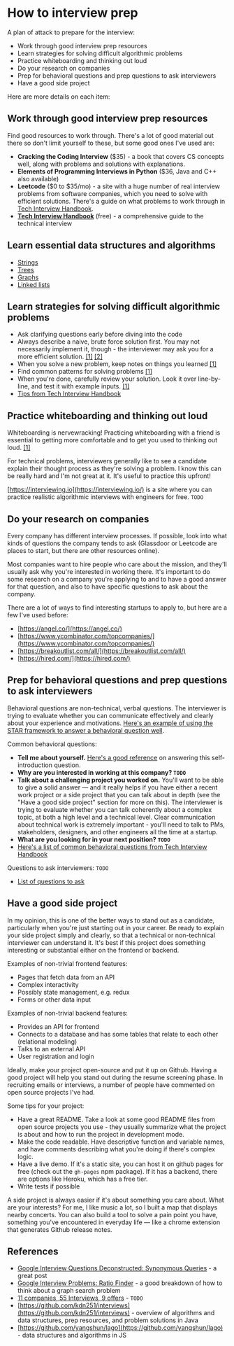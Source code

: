 # How to interview prep

A plan of attack to prepare for the interview:

- Work through good interview prep resources
- Learn strategies for solving difficult algorithmic problems
- Practice whiteboarding and thinking out loud
- Do your research on companies
- Prep for behavioral questions and prep questions to ask interviewers
- Have a good side project

Here are more details on each item:

## Work through good interview prep resources

Find good resources to work through. There's a lot of good material out there so don't limit yourself to these, but some good ones I've used are:

- **Cracking the Coding Interview** ($35) - a book that covers CS concepts well, along with problems and solutions with explanations.
- **Elements of Programming Interviews in Python** ($36, Java and C++ also available)
- **Leetcode** ($0 to $35/mo) - a site with a huge number of real interview problems from software companies, which you need to solve with efficient solutions. There's a guide on what problems to work through in [Tech Interview Handbook](https://yangshun.github.io/tech-interview-handbook/best-practice-questions/).
- [**Tech Interview Handbook**](https://yangshun.github.io/tech-interview-handbook) (free) - a comprehensive guide to the technical interview

## Learn essential data structures and algorithms

- [Strings](https://yangshun.github.io/tech-interview-handbook/algorithms/string)
- [Trees](https://yangshun.github.io/tech-interview-handbook/algorithms/tree)
- [Graphs](https://yangshun.github.io/tech-interview-handbook/algorithms/graph)
- [Linked lists](https://yangshun.github.io/tech-interview-handbook/algorithms/linked-list)

## Learn strategies for solving difficult algorithmic problems

- Ask clarifying questions early before diving into the code
- Always describe a naive, brute force solution first. You may not necessarily implement it, though - the interviewer may ask you for a more efficient solution. [[1]](https://medium.com/@yashgirdhar/11-companies-55-interviews-9-offers-including-google-and-amazon-heres-what-i-have-to-share-293852c1c98f) [[2]](https://yangshun.github.io/tech-interview-handbook/during-coding-interview)
- When you solve a new problem, keep notes on things you learned [[1]](https://medium.com/@yashgirdhar/11-companies-55-interviews-9-offers-including-google-and-amazon-heres-what-i-have-to-share-293852c1c98f)
- Find common patterns for solving problems [[1]](https://medium.com/@yashgirdhar/11-companies-55-interviews-9-offers-including-google-and-amazon-heres-what-i-have-to-share-293852c1c98f)
- When you're done, carefully review your solution. Look it over line-by-line, and test it with example inputs. [[1]](https://yangshun.github.io/tech-interview-handbook/during-coding-interview#after-coding)
- [Tips from Tech Interview Handbook](https://yangshun.github.io/tech-interview-handbook/algorithms/algorithms-introduction)

## Practice whiteboarding and thinking out loud

Whiteboarding is nervewracking! Practicing whiteboarding with a friend is essential to getting more comfortable and to get you used to thinking out loud. [[1]](https://blog.usejournal.com/i-interviewed-at-six-top-companies-in-silicon-valley-in-six-days-and-stumbled-into-six-job-offers-fe9cc7bbc996)

For technical problems, interviewers generally like to see a candidate explain their thought process as they're solving a problem. I know this can be really hard and I'm not great at it. It's useful to practice this upfront!

[https://interviewing.io](https://interviewing.io/) is a site where you can practice realistic algorithmic interviews with engineers for free. `TODO`

## Do your research on companies

Every company has different interview processes. If possible, look into what kinds of questions the company tends to ask (Glassdoor or Leetcode are places to start, but there are other resources online).

Most companies want to hire people who care about the mission, and they'll usually ask why you're interested in working there. It's important to do some research on a company you're applying to and to have a good answer for that question, and also to have specific questions to ask about the company.

There are a lot of ways to find interesting startups to apply to, but here are a few I've used before:

- [https://angel.co/](https://angel.co/)
- [https://www.ycombinator.com/topcompanies/](https://www.ycombinator.com/topcompanies/)
- [https://breakoutlist.com/all/](https://breakoutlist.com/all/)
- [https://hired.com/](https://hired.com/)

## Prep for behavioral questions and prep questions to ask interviewers

Behavioral questions are non-technical, verbal questions. The interviewer is trying to evaluate whether you can communicate effectively and clearly about your experience and motivations. [Here's an example of using the STAR framework to answer a behavioral question well](https://yangshun.github.io/tech-interview-handbook/star-format).

Common behavioral questions:

- **Tell me about yourself.** [Here's a good reference](https://yangshun.github.io/tech-interview-handbook/self-introduction) on answering this self-introduction question.
- **Why are you interested in working at this company? `TODO`**
- **Talk about a challenging project you worked on.** You'll want to be able to give a solid answer — and it really helps if you have either a recent work project or a side project that you can talk about in depth (see the "Have a good side project" section for more on this). The interviewer is trying to evaluate whether you can talk coherently about a complex topic, at both a high level and a technical level. Clear communication about technical work is extremely important - you'll need to talk to PMs, stakeholders, designers, and other engineers all the time at a startup.
- **What are you looking for in your next position? `TODO`**
- [Here's a list of common behavioral questions from Tech Interview Handbook](https://yangshun.github.io/tech-interview-handbook/behavioral-questions/)

Questions to ask interviewers: `TODO`

- [List of questions to ask](https://yangshun.github.io/tech-interview-handbook/questions-to-ask)

## Have a good side project

In my opinion, this is one of the better ways to stand out as a candidate, particularly when you're just starting out in your career. Be ready to explain your side project simply and clearly, so that a technical or non-technical interviewer can understand it. It's best if this project does something interesting or substantial either on the frontend or backend.

Examples of non-trivial frontend features:

- Pages that fetch data from an API
- Complex interactivity
- Possibly state management, e.g. redux
- Forms or other data input

Examples of non-trivial backend features:

- Provides an API for frontend
- Connects to a database and has some tables that relate to each other (relational modeling)
- Talks to an external API
- User registration and login

Ideally, make your project open-source and put it up on Github. Having a good project will help you stand out during the resume screening phase. In recruiting emails or interviews, a number of people have commented on open source projects I've had.

Some tips for your project:

- Have a great README. Take a look at some good README files from open source projects you use - they usually summarize what the project is about and how to run the project in development mode.
- Make the code readable. Have descriptive function and variable names, and have comments describing what you're doing if there's complex logic.
- Have a live demo. If it's a static site, you can host it on github pages for free (check out the `gh-pages` npm package). If it has a backend, there are options like Heroku, which has a free tier.
- Write tests if possible

A side project is always easier if it's about something you care about. What are your interests? For me, I like music a lot, so I built a map that displays nearby concerts. You can also build a tool to solve a pain point you have, something you've encountered in everyday life — like a chrome extension that generates Github release notes.

## References

- [Google Interview Questions Deconstructed: Synonymous Queries](https://medium.com/@alexgolec/google-interview-problems-synonymous-queries-36425145387c) - a great post
- [Google Interview Problems: Ratio Finder](https://medium.com/@alexgolec/google-interview-problems-synonymous-queries-36425145387c) - a good breakdown of how to think about a graph search problem
- [11 companies, 55 Interviews, 9 offers](https://medium.com/@yashgirdhar/11-companies-55-interviews-9-offers-including-google-and-amazon-heres-what-i-have-to-share-293852c1c98f) - `TODO`
- [https://github.com/kdn251/interviews](https://github.com/kdn251/interviews) - overview of algorithms and data structures, prep resources, and problem solutions in Java
- [https://github.com/yangshun/lago](https://github.com/yangshun/lago) - data structures and algorithms in JS